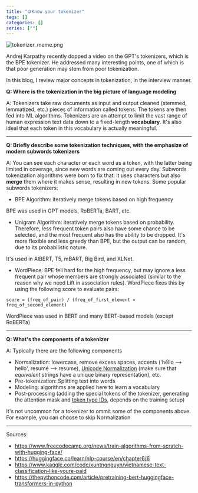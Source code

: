 ```yaml
---
title: "🪙Know your tokenizer"
tags: []
categories: []
series: [""]
---
```


![tokenizer_meme.png](attachments/tokenizer_meme.png)

Andrej Karpathy recently dopped a video on the GPT's tokenizers, which is the BPE tokenizer. He addressed many interesting points, one of which is that poor generation may stem from poor tokenization.

In this blog, I review major concepts in tokenization, in the interview manner.

**Q: Where is the tokenization in the big picture of language modeling**

A: Tokenizers take raw documents as input and output cleaned (stemmed, lemmatized, etc.) pieces of information called tokens. The tokens are then fed into ML algorithms. Tokenizers are an attempt to limit the vast range of human expression text data down to a fixed-length **vocabulary**. It's also ideal that each token in this vocabulary is actually meaningful.

---

**Q: Briefly describe some tokenization techniques, with the emphasize of modern subwords tokenizers**

A: You can see each character or each word as a token, with the latter being limited in coverage, since new words are coming out every day. Subwords tokenization algorithms were born to fix that: it uses characters but also **merge** them where it makes sense, resulting in new tokens. Some popular subwords tokenizers:

- BPE Algorithm: iteratively merge tokens based on high frequency

BPE was used in GPT models, RoBERTa, BART, etc.

- Unigram Algorithm: iteratively merge tokens based on probability. Therefore, less frequent token pairs also have some chance to be selected, and the most frequent also has the ability to be dropped. It's more flexible and less greedy than BPE, but the output can be random, due to its probabilistic nature.

It's used in AlBERT, T5, mBART, Big Bird, and XLNet.

- WordPiece: BPE fell hard for the high frequency, but may ignore a less frequent pair whose members are strongly associated (similar to the reason why we need Lift in association rules). WordPiece fixes this by using the following score to evaluate pairs:

```
score = (freq_of_pair) / (freq_of_first_element × freq_of_second_element)

```

WordPiece was used in BERT and many BERT-based models (except RoBERTa)

---
**Q: What's the components of a tokenizer**

A: Typically there are the following components

- Normalization: lowercase, remove excess spaces, accents ('hếllo --> hello', resumé --> resume), [Unicode Normalization](https://unicode.org/reports/tr15/) (make sure that *equivalent* strings have a unique binary representation), etc.
- Pre-tokenization: Splitting text into words
- Modeling: algorithms are applied here to learn a vocabulary
- Post-processing (adding the special tokens of the tokenizer, generating the attention mask and [token type IDs](https://huggingface.co/transformers/v3.2.0/glossary.html#token-type-ids), depends on the training setup)

It's not uncommon for a tokenizer to ommit some of the components above. For example, you can choose to skip Normalization

---
Sources:
- https://www.freecodecamp.org/news/train-algorithms-from-scratch-with-hugging-face/
- https://huggingface.co/learn/nlp-course/en/chapter6/6
- https://www.kaggle.com/code/xuntngnguyn/vietnamese-text-classification-like-youre-paid
- https://thepythoncode.com/article/pretraining-bert-huggingface-transformers-in-python
